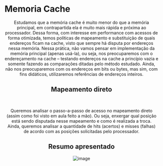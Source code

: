 # Memoria Cache

<div align="center">
  Estudamos que a memória cache é muito menor do que a memória principal, em contrapartida ela é muito mais rápida e próxima ao processador. Dessa forma,  com interesse em performance com acessos de forma otimizada, temos políticas de mapeamento e substituição de quais endereços ficam na cache, visto que sempre há disputa por endereços nessa memória. Nessa prática, não vamos pensar em implementação da memória principal (apenas usá-la), ou seja, nos preocuparemos com o endereçamento na cache – testando endereços na cache a princípio vazia e somente fazendo as comparações ditadas pelo método estudado. Ainda, não nos preocuparemos com os endereços em bits ou bytes, mas sim, com fins didáticos, utilizaremos referências de endereços inteiros.
 
## Mapeamento direto 
  <br>
  
  Queremos analisar o passo-a-passo de acesso no mapeamento direto (assim como foi visto em aula feito a mão). Ou seja, enxergar qual posição está sendo disputada nesse mapeamento e como é realizada a troca. Ainda, queremos analisar a quantidade de hits (acertos) e misses (falhas) de acordo com as posições solicitadas pelo processador.

  ## Resumo apresentado 
  ![image](https://github.com/Lohine/Memoria-Cache/assets/91105011/91ef7ef0-3be4-4442-bdf6-ac370f8417b5)

